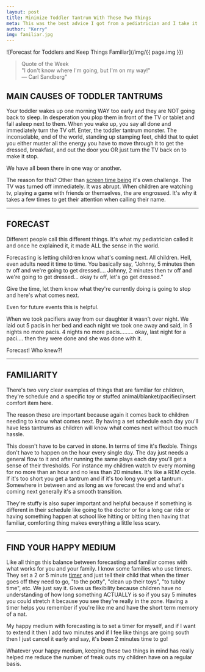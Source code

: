 ```yaml
---
layout: post
title: Minimize Toddler Tantrum With These Two Things
meta: This was the best advice I got from a pediatrician and I take it with me EVERYWHERE.
author: "Kerry"
img: familiar.jpg
---
```


![Forecast for Toddlers and Keep Things Familiar](/img/{{ page.img }})

> Quote of the Week <br> "I don't know where I'm going, but I'm on my way!" <br> — Carl Sandberg"

## MAIN CAUSES OF TODDLER TANTRUMS

Your toddler wakes up one morning WAY too early and they are NOT going back to sleep. In desperation you plop them in front of the TV or tablet and fall asleep next to them. When you wake up, you say all done and immediately turn the TV off. Enter, the toddler tantrum monster. The inconsolable, end of the world, standing up stamping feet, child that to quiet you either muster all the energy you have to move through it to get the dressed, breakfast, and out the door you OR just turn the TV back on to make it stop.

We have all been there in one way or another.

The reason for this? Other than [screen time being](http://www.mommafinds.com/2018/06/24/screen-time-babies/) it's own challenge. The TV was turned off immediately. It was abrupt. When children are watching tv, playing a game with friends or themselves, the are engrossed. It's why it takes a few times to get their attention when calling their name.

---

## FORECAST

Different people call this different things. It's what my pediatrician called it and once he explained it, it made ALL the sense in the world.

Forecasting is letting children know what's coming next. All children. Hell, even adults need it time to time. You basically say, "Johnny, 5 minutes then tv off and we're going to get dressed....  Johnny, 2 minutes then tv off and we're going to get dressed... okay tv off, let's go get dressed."

Give the time, let them know what they're currently doing is going to stop and here's what comes next.

Even for future events this is helpful.

When we took pacifiers away from our daughter it wasn't over night. We laid out 5 pacis in her bed and each night we took one away and said, in 5 nights no more pacis. 4 nights no more pacis......... okay, last night for a paci.... then they were done and she was done with it.

Forecast! Who knew?!

---

## FAMILIARITY

There's two very clear examples of things that are familiar for children, they're schedule and a specific toy or stuffed animal/blanket/pacifier/insert comfort item here.

The reason these are important because again it comes back to children needing to know what comes next. By having a set schedule each day you'll have less tantrums as children will know what comes next without too much hassle.

This doesn't have to be carved in stone. In terms of time it's flexible. Things don't have to happen on the hour every single day. The day just needs a general flow to it and after running the same plays each day you'll get a sense of their thresholds. For instance my children watch tv every morning for no more than an hour and no less than 20 minutes. It's like a REM cycle. If it's too short you get a tantrum and if it's too long you get a tantrum. Somewhere in between and as long as we forecast the end and what's coming next generally it's a smooth transition.

They're stuffy is also super important and helpful because if something is different in their schedule like going to the doctor or for a long car ride or having something happen at school like hitting or bitting then having that familiar, comforting thing makes everything a little less scary.

---

## FIND YOUR HAPPY MEDIUM

Like all things this balance between forecasting and familiar comes with what works for you and your family. I know some families who use timers. They set a 2 or 5 minute [timer](https://amzn.to/2DwATBj) and just tell their child that when the timer goes off they need to go, "to the potty", "clean up their toys", "to tubby time", etc. We just say it. Gives us flexibility because children have no understanding of how long something ACTUALLY is so if you say 5 minutes you could stretch it because you see they're really in the zone. Having a timer helps you remember if you're like me and have the short term memory of a nat.

My happy medium with forecasting is to set a timer for myself, and if I want to extend it then I add two minutes and if I fee like things are going south then I just cancel it early and say, it's been 2 minutes time to go!

Whatever your happy medium, keeping these two things in mind has really helped me reduce the number of freak outs my children have on a regular basis.
